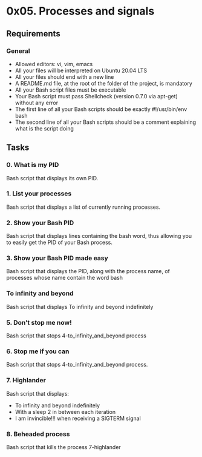 # 0x05. Processes and signals

## Requirements

### General

- Allowed editors: vi, vim, emacs
- All your files will be interpreted on Ubuntu 20.04 LTS
- All your files should end with a new line
- A README.md file, at the root of the folder of the project, is mandatory
- All your Bash script files must be executable
- Your Bash script must pass Shellcheck (version 0.7.0 via apt-get) without any error
- The first line of all your Bash scripts should be exactly #!/usr/bin/env bash
- The second line of all your Bash scripts should be a comment explaining what is the script doing

## Tasks

### 0. What is my PID

Bash script that displays its own PID.

### 1. List your processes

Bash script that displays a list of currently running processes.

### 2. Show your Bash PID

Bash script that displays lines containing the bash word, thus allowing you to easily get the PID of your Bash process.

### 3. Show your Bash PID made easy

Bash script that displays the PID, along with the process name, of processes whose name contain the word bash

### To infinity and beyond

Bash script that displays To infinity and beyond indefinitely

### 5. Don't stop me now!

Bash script that stops 4-to_infinity_and_beyond process

### 6. Stop me if you can

Bash script that stops 4-to_infinity_and_beyond process.

### 7. Highlander

Bash script that displays:

- To infinity and beyond indefinitely
- With a sleep 2 in between each iteration
- I am invincible!!! when receiving a SIGTERM signal

### 8. Beheaded process

Bash script that kills the process 7-highlander
